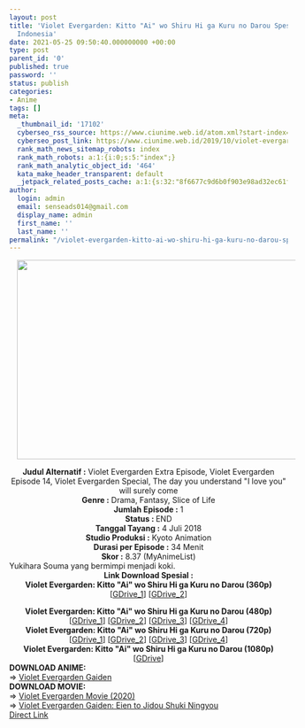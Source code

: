 ```yaml
---
layout: post
title: 'Violet Evergarden: Kitto "Ai" wo Shiru Hi ga Kuru no Darou Spesial Subtitle
  Indonesia'
date: 2021-05-25 09:50:40.000000000 +00:00
type: post
parent_id: '0'
published: true
password: ''
status: publish
categories:
- Anime
tags: []
meta:
  _thumbnail_id: '17102'
  cyberseo_rss_source: https://www.ciunime.web.id/atom.xml?start-index=2701&max-results=150
  cyberseo_post_link: https://www.ciunime.web.id/2019/10/violet-evergarden-kitto-ai-wo-shiru-hi.html
  rank_math_news_sitemap_robots: index
  rank_math_robots: a:1:{i:0;s:5:"index";}
  rank_math_analytic_object_id: '464'
  kata_make_header_transparent: default
  _jetpack_related_posts_cache: a:1:{s:32:"8f6677c9d6b0f903e98ad32ec61f8deb";a:2:{s:7:"expires";i:1655494468;s:7:"payload";a:0:{}}}
author:
  login: admin
  email: senseads014@gmail.com
  display_name: admin
  first_name: ''
  last_name: ''
permalink: "/violet-evergarden-kitto-ai-wo-shiru-hi-ga-kuru-no-darou-spesial-subtitle-indonesia/"
---
```

<div class="separator" style="clear: both; text-align: center;"><a href="https://1.bp.blogspot.com/-Ap5FEJ8Zbf8/XaAm4BE91NI/AAAAAAAAdeo/XHT_kX9IhFcyacmYH5IVrKez3ONh1KMnwCLcBGAsYHQ/s1600/Violet%2BEvergarden%2B0%2BKitto%2B%2527Ai%2527%2Bwo%2BShiru%2BHi%2Bga%2BKuru%2Bno%2BDarou.jpg" style="margin-left: 1em; margin-right: 1em;"><img border="0" data-original-height="720" data-original-width="1280" height="360" src="{{ site.baseurl }}/assets/2021/05/Violet%2BEvergarden%2B0%2BKitto%2B%2527Ai%2527%2Bwo%2BShiru%2BHi%2Bga%2BKuru%2Bno%2BDarou.jpg" width="640" /></a></div>
<p>
<div style="text-align: center;"><b>Judul Alternatif :</b>&nbsp;Violet Evergarden Extra Episode, Violet Evergarden Episode 14, Violet Evergarden Special, The day you understand "I love you" will surely come</div>
<div style="text-align: center;"><b>Genre :</b>&nbsp;<b></b>Drama, Fantasy, Slice of Life</div>
<div style="text-align: center;"><b>Jumlah Episode :</b>&nbsp;1<br /><b>Status :&nbsp;</b>END<br /><b>Tanggal Tayang :</b>&nbsp;4 Juli 2018<br /><b>Studio Produksi :</b>&nbsp;<b></b>Kyoto Animation<br /><b>Durasi per Episode :</b>&nbsp;34 Menit</div>
<div style="text-align: center;"><b>Skor :</b>&nbsp;8.37 (MyAnimeList)</div>
<div style="text-align: center;"></div>
<div style="text-align: justify;">Yukihara Souma yang bermimpi menjadi koki.</div>
<div style="text-align: justify;"></div>
<div style="text-align: justify;"></div>
<div style="text-align: center;"><b>Link Download Spesial :</b></div>
<div style="text-align: center;">
<div style="text-align: center;"><b>Violet Evergarden: Kitto "Ai" wo Shiru Hi ga Kuru no Darou&nbsp;(</b><b>360p</b><b>)</b></div>
<div style="text-align: center;">[<a href="https://drive.google.com/uc?export=download&amp;id=1SRvHBtJFEttnExGSgPo3OzQEwsG8YB_t" target="_blank" rel="noopener">GDrive_1</a>] [<a href="https://drive.google.com/uc?export=download&amp;id=1kzXcTSl_Aq1ZqOBDuPhvPN51B7IuWFlP" target="_blank" rel="noopener">GDrive_2</a>]</p>
</div>
</div>
<div style="text-align: center;"><b>Violet Evergarden: Kitto "Ai" wo Shiru Hi ga Kuru no Darou&nbsp;(</b><b>480p</b><b>)</b></div>
<div style="text-align: center;">[<a href="https://drive.google.com/uc?export=download&amp;id=1ZlQsZl8jBO2d82wNQ4B1ARpkOo61YtDc" target="_blank" rel="noopener">GDrive_1</a>] [<a href="https://drive.google.com/uc?export=download&amp;id=1OLVrORcCmNRpUZULHEXjGuwZUD8EHp41" target="_blank" rel="noopener">GDrive_2</a>] [<a href="https://drive.google.com/uc?export=download&amp;id=1FqXnFowfC99k-XobAd68C_cw4qG7NB6M" target="_blank" rel="noopener">GDrive_3</a>] [<a href="https://drive.google.com/uc?export=download&amp;id=1atrFlwhXUEM1iqacrdUwedhvUi30vyS4" target="_blank" rel="noopener">GDrive_4</a>]</div>
<div style="text-align: center;"></div>
<div style="text-align: center;"><b>Violet Evergarden: Kitto "Ai" wo Shiru Hi ga Kuru no Darou&nbsp;(</b><b>720p</b><b>)</b><br />[<a href="https://drive.google.com/uc?export=download&amp;id=1CLgDFCpwjx8Fw_hGsUWIVESUzg2CvirT" target="_blank" rel="noopener">GDrive_1</a>] [<a href="https://drive.google.com/uc?export=download&amp;id=1LrGAWWv2OOB5k71w2kEZq7DvqjkAIW5G" target="_blank" rel="noopener">GDrive_2</a>] [<a href="https://drive.google.com/uc?export=download&amp;id=1b5vIif8yCXEqWG0w7k2SxNsqJK9rwF84" target="_blank" rel="noopener">GDrive_3</a>] [<a href="https://drive.google.com/uc?export=download&amp;id=1V_JqGw3whESMRLLSxb2j66NuuKOMBV9T" target="_blank" rel="noopener">GDrive_4</a>]</div>
<div style="text-align: center;"><b>Violet Evergarden: Kitto "Ai" wo Shiru Hi ga Kuru no Darou&nbsp;(1080p)</b><br />[<a href="https://drive.google.com/uc?export=download&amp;id=1RlHNKRmVpWWprJ8Xwr2AQ2IkOg4Ca4ii" target="_blank" rel="noopener">GDrive</a>]
<div style="text-align: left;"></div>
<div style="text-align: left;"></div>
<div style="text-align: left;">
<div style="text-align: left;">
<div style="text-align: left;"><b>DOWNLOAD ANIME:</b></div>
<div style="text-align: left;"></div>
<div style="text-align: left;">=&gt;&nbsp;<a href="https://www.ciunime.web.id/2018/11/violet-evergarden-episode-01-12-end-1.html" target="_blank" rel="noopener">Violet Evergarden Gaiden</a></div>
<div style="text-align: left;"></div>
<div style="text-align: left;">
<div><b>DOWNLOAD MOVIE:</b></div>
<div></div>
<div>=&gt;&nbsp;<a href="https://www.ciunime.web.id/2021/05/violet-evergarden-movie-2020-movie.html" target="_blank" rel="noopener">Violet Evergarden Movie (2020)</a></div>
<div>=&gt;&nbsp;<a href="https://www.ciunime.web.id/2020/02/violet-evergarden-gaiden-eien-to-jidou.html" target="_blank" rel="noopener">Violet Evergarden Gaiden: Eien to Jidou Shuki Ningyou</a></div>
<div></div>
</div>
</div>
</div>
</div>
<link rel="stylesheet" href="https://cdnjs.cloudflare.com/ajax/libs/font-awesome/4.7.0/css/font-awesome.min.css" />
<div class="divbtn"> <a href="https://handymansurrender.com/fihup8buzv?key=94550f7ce39444073321dde3b8782f97" class="btn"><i class="fa fa-download"></i> Direct Link</a> </div>
